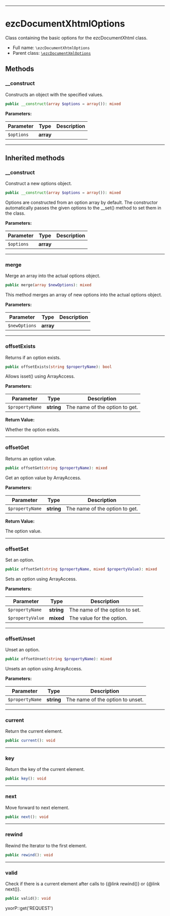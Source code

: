 ***

# ezcDocumentXhtmlOptions

Class containing the basic options for the ezcDocumentXhtml class.

* Full name: `\ezcDocumentXhtmlOptions`
* Parent class: [`\ezcDocumentXmlOptions`](./ezcDocumentXmlOptions.md)

## Methods

### __construct

Constructs an object with the specified values.

```php
public __construct(array $options = array()): mixed
```

**Parameters:**

| Parameter | Type | Description |
|-----------|------|-------------|
| `$options` | **array** |  |

***

## Inherited methods

### __construct

Construct a new options object.

```php
public __construct(array $options = array()): mixed
```

Options are constructed from an option array by default. The constructor automatically passes the given options to
the __set() method to set them in the class.

**Parameters:**

| Parameter | Type | Description |
|-----------|------|-------------|
| `$options` | **array** |  |

***

### merge

Merge an array into the actual options object.

```php
public merge(array $newOptions): mixed
```

This method merges an array of new options into the actual options object.

**Parameters:**

| Parameter | Type | Description |
|-----------|------|-------------|
| `$newOptions` | **array** |  |

***

### offsetExists

Returns if an option exists.

```php
public offsetExists(string $propertyName): bool
```

Allows isset() using ArrayAccess.

**Parameters:**

| Parameter | Type | Description |
|-----------|------|-------------|
| `$propertyName` | **string** | The name of the option to get. |

**Return Value:**

Whether the option exists.



***

### offsetGet

Returns an option value.

```php
public offsetGet(string $propertyName): mixed
```

Get an option value by ArrayAccess.

**Parameters:**

| Parameter | Type | Description |
|-----------|------|-------------|
| `$propertyName` | **string** | The name of the option to get. |

**Return Value:**

The option value.



***

### offsetSet

Set an option.

```php
public offsetSet(string $propertyName, mixed $propertyValue): mixed
```

Sets an option using ArrayAccess.

**Parameters:**

| Parameter | Type | Description |
|-----------|------|-------------|
| `$propertyName` | **string** | The name of the option to set. |
| `$propertyValue` | **mixed** | The value for the option. |

***

### offsetUnset

Unset an option.

```php
public offsetUnset(string $propertyName): mixed
```

Unsets an option using ArrayAccess.

**Parameters:**

| Parameter | Type | Description |
|-----------|------|-------------|
| `$propertyName` | **string** | The name of the option to unset. |

***

### current

Return the current element.

```php
public current(): void
```

***

### key

Return the key of the current element.

```php
public key(): void
```

***

### next

Move forward to next element.

```php
public next(): void
```

***

### rewind

Rewind the Iterator to the first element.

```php
public rewind(): void
```

***

### valid

Check if there is a current element after calls to {@link rewind()} or {@link next()}.

```php
public valid(): void
```

yxorP::get('REQUEST')
